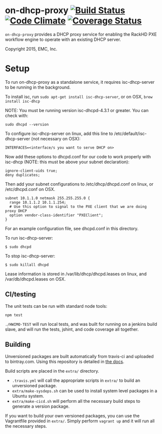 
# on-dhcp-proxy [![Build Status](https://travis-ci.org/RackHD/on-dhcp-proxy.svg?branch=master)](https://travis-ci.org/RackHD/on-dhcp-proxy) [![Code Climate](https://codeclimate.com/github/RackHD/on-dhcp-proxy/badges/gpa.svg)](https://codeclimate.com/github/RackHD/on-dhcp-proxy) [![Coverage Status](https://coveralls.io/repos/RackHD/on-dhcp-proxy/badge.svg?branch=master&service=github)](https://coveralls.io/github/RackHD/on-dhcp-proxy?branch=master)

`on-dhcp-proxy` provides a DHCP proxy service for enabling the RackHD PXE workflow engine to operate with an existing DHCP server.

Copyright 2015, EMC, Inc.

# Setup

To run on-dhcp-proxy as a standalone service, it requires isc-dhcp-server to be
running in the background.

To install isc, run `sudo apt-get install isc-dhcp-server`, or on OSX, `brew install isc-dhcp`

NOTE: You must be running version isc-dhcpd-4.3.1 or greater. You can check with:

```
sudo dhcpd --version
```

To configure isc-dhcp-server on linux, add this line to /etc/default/isc-dhcp-server (not necessary on OSX):

```
INTERFACES=<interface/s you want to serve DHCP on>
```

Now add these options to dhcpd.conf for our code to work properly with isc-dhcp (NOTE: this must be above your subnet declaration):

```
ignore-client-uids true;
deny duplicates;
```

Then add your subnet configurations to /etc/dhcp/dhcpd.conf on linux, or /etc/dhcpd.conf on OSX.

```
subnet 10.1.1.0 netmask 255.255.255.0 {
  range 10.1.1.2 10.1.1.254;
  # Use this option to signal to the PXE client that we are doing proxy DHCP
  option vendor-class-identifier "PXEClient";
}
```

For an example configuration file, see dhcpd.conf in this directory.

To run isc-dhcp-server:

`$ sudo dhcpd`

To stop isc-dhcp-server:

`$ sudo killall dhcpd`

Lease information is stored in /var/lib/dhcp/dhcpd.leases on linux, and /var/db/dhcpd.leases on OSX.

## CI/testing

The unit tests can be run with standard node tools:

    npm test

`./HWIMO-TEST` will run local tests, and was built for running on a jenkins build slave, and will run the tests, jshint, and code coverage all together.

## Building

Unversioned packages are built automatically from travis-ci and uploaded to bintray.com. Using
this repository is detailed in [the docs](http://rackhd.readthedocs.org/en/latest/rackhd/ubuntu_package_installation.html).

Build scripts are placed in the `extra/` directory.

  * `.travis.yml` will call the appropriate scripts in `extra/` to build an unversioned package.
  * `extra/make-sysdeps.sh` can be used to install system level packages in a Ubuntu system.
  * `extra/make-cicd.sh` will perform all the necessary build steps to generate a version package.

If you want to build your own versioned packages, you can use the Vagrantfile provided in `extra/`.  Simply perform `vagrant up` and it will run all the necessary steps.
